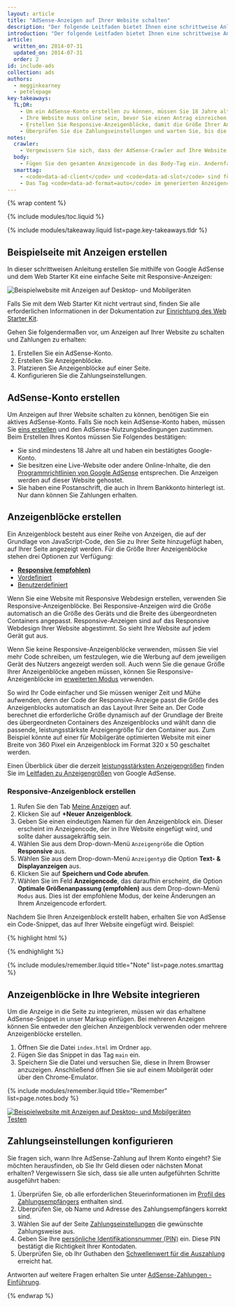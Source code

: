 ```yaml
---
layout: article
title: "AdSense-Anzeigen auf Ihrer Website schalten"
description: "Der folgende Leitfaden bietet Ihnen eine schrittweise Anleitung zur Schaltung von Anzeigen auf Ihrer Website. Erstellen Sie ein AdSense-Konto sowie Anzeigenblöcke, platzieren Sie die Blöcke auf Ihrer Website, konfigurieren Sie die Zahlungseinstellungen und erhalten Sie Zahlungen."
introduction: "Der folgende Leitfaden bietet Ihnen eine schrittweise Anleitung zur Schaltung von Anzeigen auf Ihrer Website. Erstellen Sie ein AdSense-Konto sowie Anzeigenblöcke, platzieren Sie die Blöcke auf Ihrer Website, konfigurieren Sie die Zahlungseinstellungen und erhalten Sie Zahlungen."
article:
  written_on: 2014-07-31
  updated_on: 2014-07-31
  order: 2
id: include-ads
collection: ads
authors:
  - megginkearney
  - petelepage
key-takeaways:
  TL;DR: 
    - Um ein AdSense-Konto erstellen zu können, müssen Sie 18 Jahre alt sein, über ein Google-Konto verfügen und eine Adresse angeben.
    - Ihre Website muss online sein, bevor Sie einen Antrag einreichen, und der Inhalt der Website muss den AdSense-Richtlinien entsprechen.
    - Erstellen Sie Responsive-Anzeigenblöcke, damit die Größe Ihrer Anzeigen immer passend ist, ganz egal, auf welchem Gerät sich der Nutzer die Anzeigen ansieht.
    - Überprüfen Sie die Zahlungseinstellungen und warten Sie, bis die ersten Zahlungen eingehen.
notes:
  crawler:
    - Vergewissern Sie sich, dass der AdSense-Crawler auf Ihre Website zugreifen kann. Weitere Informationen finden Sie in <a href="https://support.google.com/adsense/answer/10532">diesem Hilfethema</a>. 
  body:
    - Fügen Sie den gesamten Anzeigencode in das Body-Tag ein. Andernfalls funktionieren die Anzeigen nicht.
  smarttag:
    - <code>data-ad-client</code> und <code>data-ad-slot</code> sind für jede von Ihnen erstellte Anzeige einzigartig.
    - Das Tag <code>data-ad-format=auto</code> im generierten Anzeigencode sorgt bei Responsive-Anzeigenblöcken für die optimale Größenanpassung.
---
```


{% wrap content %}

{% include modules/toc.liquid %}

{% include modules/takeaway.liquid list=page.key-takeaways.tldr %}

## Beispielseite mit Anzeigen erstellen

In dieser schrittweisen Anleitung erstellen Sie mithilfe von Google AdSense und dem Web Starter Kit eine einfache Seite mit Responsive-Anzeigen:

<img src="images/ad-ss-600.png" sizes="100vw" 
  srcset="images/ad-ss-1200.png 1200w, 
          images/ad-ss-900.png 900w,
          images/ad-ss-600.png 600w, 
          images/ad-ss-300.png 300w" 
  alt="Beispielwebsite mit Anzeigen auf Desktop- und Mobilgeräten">

Falls Sie mit dem Web Starter Kit nicht vertraut sind, finden Sie alle erforderlichen Informationen in der Dokumentation zur [Einrichtung des Web Starter Kit]({{site.fundamentals}}/tools/setup/setup_kit.html).

Gehen Sie folgendermaßen vor, um Anzeigen auf Ihrer Website zu schalten und Zahlungen zu erhalten:

1. Erstellen Sie ein AdSense-Konto.
2. Erstellen Sie Anzeigenblöcke.
3. Platzieren Sie Anzeigenblöcke auf einer Seite.
4. Konfigurieren Sie die Zahlungseinstellungen.

## AdSense-Konto erstellen
Um Anzeigen auf Ihrer Website schalten zu können, benötigen Sie ein aktives AdSense-Konto. Falls Sie noch kein AdSense-Konto haben, müssen Sie [eins erstellen](https://www.google.com/adsense/) und den AdSense-Nutzungsbedingungen zustimmen. Beim Erstellen Ihres Kontos müssen Sie Folgendes bestätigen:

* Sie sind mindestens 18 Jahre alt und haben ein bestätigtes Google-Konto.
* Sie besitzen eine Live-Website oder andere Online-Inhalte, die den
[Programmrichtlinien von Google AdSense](https://support.google.com/adsense/answer/48182) entsprechen. Die Anzeigen werden auf dieser Website gehostet.
* Sie haben eine Postanschrift, die auch in Ihrem Bankkonto hinterlegt ist. Nur dann können Sie Zahlungen erhalten.

## Anzeigenblöcke erstellen

Ein Anzeigenblock besteht aus einer Reihe von Anzeigen, die auf der Grundlage von JavaScript-Code, den Sie zu Ihrer Seite hinzugefügt haben, auf Ihrer Seite angezeigt werden. Für die Größe Ihrer Anzeigenblöcke stehen drei Optionen zur Verfügung:

* **[Responsive (empfohlen)](https://support.google.com/adsense/answer/3213689)** 
* [Vordefiniert](https://support.google.com/adsense/answer/6002621)
* [Benutzerdefiniert](https://support.google.com/adsense/answer/3289364)

Wenn Sie eine Website mit Responsive Webdesign erstellen, verwenden Sie Responsive-Anzeigenblöcke.
Bei Responsive-Anzeigen wird die Größe automatisch an die Größe des Geräts und die Breite des übergeordneten Containers angepasst.
Responsive-Anzeigen sind auf das Responsive Webdesign Ihrer Website abgestimmt. So sieht Ihre Website auf jedem Gerät gut aus.

Wenn Sie keine Responsive-Anzeigenblöcke verwenden, müssen Sie viel mehr Code schreiben, um festzulegen, wie die Werbung auf dem jeweiligen Gerät des Nutzers angezeigt werden soll. Auch wenn Sie die genaue Größe Ihrer Anzeigenblöcke angeben müssen, können Sie Responsive-Anzeigenblöcke im [erweiterten Modus]({{site.fundamentals}}/monetization/ads/customize-ads.html#what-if-responsive-sizing-isnt-enough) verwenden.

So wird Ihr Code einfacher und Sie müssen weniger Zeit und Mühe aufwenden, denn der Code der Responsive-Anzeige passt die Größe des Anzeigenblocks automatisch an das Layout Ihrer Seite an. 
Der Code berechnet die erforderliche Größe dynamisch auf der Grundlage der Breite des übergeordneten Containers des Anzeigenblocks und wählt dann die passende, leistungsstärkste Anzeigengröße für den Container aus.
Zum Beispiel könnte auf einer für Mobilgeräte optimierten Website mit einer Breite von 360 Pixel ein Anzeigenblock im Format 320 x 50 geschaltet werden.

Einen Überblick über die derzeit [leistungsstärksten Anzeigengrößen](https://support.google.com/adsense/answer/6002621#top) finden Sie im [Leitfaden zu Anzeigengrößen](https://support.google.com/adsense/answer/6002621#top) von Google AdSense.

### Responsive-Anzeigenblock erstellen

1. Rufen Sie den Tab [Meine Anzeigen](https://www.google.com/adsense/app#myads-springboard) auf.
2. Klicken Sie auf <strong>+Neuer Anzeigenblock</strong>.
3. Geben Sie einen eindeutigen Namen für den Anzeigenblock ein. Dieser erscheint im Anzeigencode, der in Ihre Website eingefügt wird, und sollte daher aussagekräftig sein.
4. Wählen Sie aus dem Drop-down-Menü `Anzeigengröße` die Option <strong>Responsive</strong> aus.
5. Wählen Sie aus dem Drop-down-Menü `Anzeigentyp` die Option <strong>Text- & Displayanzeigen</strong> aus.
6. Klicken Sie auf <strong>Speichern und Code abrufen</strong>.
7. Wählen Sie im Feld <strong>Anzeigencode</strong>, das daraufhin erscheint, die Option <strong>Optimale Größenanpassung (empfohlen)</strong> aus dem Drop-down-Menü `Modus` aus. 
Dies ist der empfohlene Modus, der keine Änderungen an Ihrem Anzeigencode erfordert.

Nachdem Sie Ihren Anzeigenblock erstellt haben, erhalten Sie von AdSense ein Code-Snippet, das auf Ihrer Website eingefügt wird. Beispiel:

{% highlight html %}
<script async src="//pagead2.googlesyndication.com/pagead/js/adsbygoogle.js"></script>
<!-- Top ad in web starter kit sample -->
<ins class="adsbygoogle"
  style="display:block"
  data-ad-client="XX-XXX-XXXXXXXXXXXXXXXX"
  data-ad-slot="XXXXXXXXXX"
  data-ad-format="auto"></ins>
<script>
  (adsbygoogle = window.adsbygoogle || []).push({});
</script>
{% endhighlight %}

{% include modules/remember.liquid title="Note" list=page.notes.smarttag %}

## Anzeigenblöcke in Ihre Website integrieren

Um die Anzeige in die Seite zu integrieren, müssen wir das erhaltene AdSense-Snippet in unser Markup einfügen. Bei mehreren Anzeigen können Sie entweder den gleichen Anzeigenblock verwenden oder mehrere Anzeigenblöcke erstellen.

1. Öffnen Sie die Datei `index.html` im Ordner `app`.
2. Fügen Sie das Snippet in das Tag `main` ein.
3. Speichern Sie die Datei und versuchen Sie, diese in Ihrem Browser anzuzeigen. Anschließend öffnen Sie sie auf einem Mobilgerät oder über den Chrome-Emulator.

{% include modules/remember.liquid title="Remember" list=page.notes.body %}

<div>
  <a href="/web/fundamentals/resources/samples/monetization/ads/">
    <img src="images/ad-ss-600.png" sizes="100vw" 
      srcset="images/ad-ss-1200.png 1200w, 
              images/ad-ss-900.png 900w,
              images/ad-ss-600.png 600w, 
              images/ad-ss-300.png 300w" 
      alt="Beispielwebsite mit Anzeigen auf Desktop- und Mobilgeräten">
    <br>
  Testen
  </a>
</div>

## Zahlungseinstellungen konfigurieren

Sie fragen sich, wann Ihre AdSense-Zahlung auf Ihrem Konto eingeht? Sie möchten herausfinden, ob Sie Ihr Geld diesen oder nächsten Monat erhalten? Vergewissern Sie sich, dass sie alle unten aufgeführten Schritte ausgeführt haben:

1. Überprüfen Sie, ob alle erforderlichen Steuerinformationen im [Profil des Zahlungsempfängers](https://www.google.com/adsense/app#payments3/h=BILLING_PROFILE) enthalten sind. 
2. Überprüfen Sie, ob Name und Adresse des Zahlungsempfängers korrekt sind.
3. Wählen Sie auf der Seite [Zahlungseinstellungen](https://www.google.com/adsense/app#payments3/h=ACCOUNT_SETTINGS) die gewünschte Zahlungsweise aus.
4. Geben Sie Ihre [persönliche Identifikationsnummer (PIN)](https://support.google.com/adsense/answer/157667) ein. Diese PIN bestätigt die Richtigkeit Ihrer Kontodaten.
5. Überprüfen Sie, ob Ihr Guthaben den [Schwellenwert für die Auszahlung](https://support.google.com/adsense/answer/1709871) erreicht hat. 

Antworten auf weitere Fragen erhalten Sie unter [AdSense-Zahlungen - Einführung](https://support.google.com/adsense/answer/1709858).

{% endwrap %}

